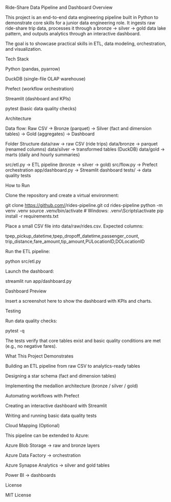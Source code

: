 Ride-Share Data Pipeline and Dashboard
Overview

This project is an end-to-end data engineering pipeline built in Python to demonstrate core skills for a junior data engineering role. It ingests raw ride-share trip data, processes it through a bronze → silver → gold data lake pattern, and outputs analytics through an interactive dashboard.

The goal is to showcase practical skills in ETL, data modeling, orchestration, and visualization.

Tech Stack

Python (pandas, pyarrow)

DuckDB (single-file OLAP warehouse)

Prefect (workflow orchestration)

Streamlit (dashboard and KPIs)

pytest (basic data quality checks)

Architecture

Data flow:
Raw CSV → Bronze (parquet) → Silver (fact and dimension tables) → Gold (aggregates) → Dashboard

Folder Structure
data/raw     → raw CSV (ride trips)
data/bronze  → parquet (renamed columns)
data/silver  → transformed tables (DuckDB)
data/gold    → marts (daily and hourly summaries)

src/etl.py        → ETL pipeline (bronze → silver → gold)
src/flow.py       → Prefect orchestration
app/dashboard.py  → Streamlit dashboard
tests/            → data quality tests

How to Run

Clone the repository and create a virtual environment:

git clone https://github.com/<your-username>/rides-pipeline.git
cd rides-pipeline
python -m venv .venv
source .venv/bin/activate   # Windows: .venv\Scripts\activate
pip install -r requirements.txt


Place a small CSV file into data/raw/rides.csv.
Expected columns:

tpep_pickup_datetime,tpep_dropoff_datetime,passenger_count,
trip_distance,fare_amount,tip_amount,PULocationID,DOLocationID


Run the ETL pipeline:

python src/etl.py


Launch the dashboard:

streamlit run app/dashboard.py

Dashboard Preview

Insert a screenshot here to show the dashboard with KPIs and charts.

Testing

Run data quality checks:

pytest -q


The tests verify that core tables exist and basic quality conditions are met (e.g., no negative fares).

What This Project Demonstrates

Building an ETL pipeline from raw CSV to analytics-ready tables

Designing a star schema (fact and dimension tables)

Implementing the medallion architecture (bronze / silver / gold)

Automating workflows with Prefect

Creating an interactive dashboard with Streamlit

Writing and running basic data quality tests

Cloud Mapping (Optional)

This pipeline can be extended to Azure:

Azure Blob Storage → raw and bronze layers

Azure Data Factory → orchestration

Azure Synapse Analytics → silver and gold tables

Power BI → dashboards

License

MIT License
